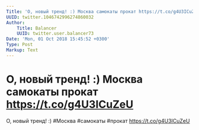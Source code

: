 ```yaml
---
Title: 'О, новый тренд! :) Москва самокаты прокат https://t.co/g4U3ICuZeU'
UUID: twitter.1046742996274860032
Author:
    Title: Balancer
    UUID: twitter.user.balancer73
Date: 'Mon, 01 Oct 2018 15:45:52 +0300'
Type: Post
Markup: Text
---
```


# О, новый тренд! :) Москва самокаты прокат https://t.co/g4U3ICuZeU

О, новый тренд! :) #Москва #самокаты #прокат
https://t.co/g4U3ICuZeU